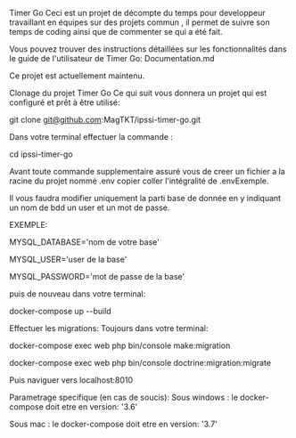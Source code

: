 Timer Go
Ceci est un projet de décompte du temps pour developpeur travaillant en équipes sur des projets commun , il permet de suivre son temps de coding ainsi que de commenter se qui a été fait.

Vous pouvez trouver des instructions détaillées sur les fonctionnalités dans le guide de l'utilisateur de Timer Go: Documentation.md

Ce projet est actuellement maintenu.

Clonage du projet Timer Go
Ce qui suit vous donnera un projet qui est configuré et prêt à être utilisé:

git clone git@github.com:MagTKT/ipssi-timer-go.git

Dans votre terminal effectuer la commande :

cd ipssi-timer-go

Avant toute commande supplementaire assuré vous de creer un fichier a la racine du projet nommé .env copier coller l'intégralité de .envExemple.

Il vous faudra modifier uniquement la parti base de donnée en y indiquant un nom de bdd un user et un mot de passe.

EXEMPLE:

MYSQL_DATABASE='nom de votre base'

MYSQL_USER='user de la base'

MYSQL_PASSWORD='mot de passe de la base'

puis de nouveau dans votre terminal:

docker-compose up --build

Effectuer les migrations:
Toujours dans votre terminal:

docker-compose exec web php bin/console make:migration

docker-compose exec web php bin/console doctrine:migration:migrate

Puis naviguer vers localhost:8010

Parametrage specifique (en cas de soucis):
Sous windows : le docker-compose doit etre en version: '3.6'

Sous mac : le docker-compose doit etre en version: '3.7'
